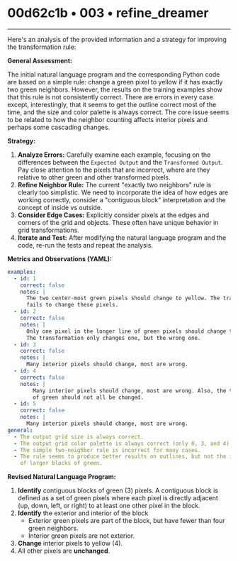 # 00d62c1b • 003 • refine_dreamer

---
Here's an analysis of the provided information and a strategy for improving the transformation rule:

**General Assessment:**

The initial natural language program and the corresponding Python code are based on a simple rule: change a green pixel to yellow if it has exactly two green neighbors. However, the results on the training examples show that this rule is not consistently correct. There are errors in every case except, interestingly, that it seems to get the outline correct most of the time, and the size and color palette is always correct. The core issue seems to be related to how the neighbor counting affects interior pixels and perhaps some cascading changes.

**Strategy:**

1.  **Analyze Errors:** Carefully examine each example, focusing on the differences between the `Expected Output` and the `Transformed Output`. Pay close attention to the pixels that are incorrect, where are they relative to other green and other transformed pixels.
2.  **Refine Neighbor Rule:** The current "exactly two neighbors" rule is clearly too simplistic. We need to incorporate the idea of how edges are working correctly, consider a "contiguous block" interpretation and the concept of inside vs outside.
3.  **Consider Edge Cases:** Explicitly consider pixels at the edges and corners of the grid and objects. These often have unique behavior in grid transformations.
4. **Iterate and Test:** After modifying the natural language program and the code, re-run the tests and repeat the analysis.

**Metrics and Observations (YAML):**

```yaml
examples:
  - id: 1
    correct: false
    notes: |
      The two center-most green pixels should change to yellow. The transformation
      fails to change these pixels.
  - id: 2
    correct: false
    notes: |
      Only one pixel in the longer line of green pixels should change to yellow.
      The transformation only changes one, but the wrong one.
  - id: 3
    correct: false
    notes: |
      Many interior pixels should change, most are wrong.
  - id: 4
    correct: false
    notes: |
        Many interior pixels should change, most are wrong. Also, the top row
        of green should not all be changed.
  - id: 5
    correct: false
    notes: |
      Many interior pixels should change, most are wrong.
general:
  - The output grid size is always correct.
  - The output grid color palette is always correct (only 0, 3, and 4).
  - The simple two-neighbor rule is incorrect for many cases.
  - The rule seems to produce better results on outlines, but not the interior
    of larger blocks of green.
```

**Revised Natural Language Program:**

1.  **Identify** contiguous blocks of green (3) pixels.  A contiguous block is defined as a set of green pixels where each pixel is directly adjacent (up, down, left, or right) to at least one other pixel in the block.
2. **Identify** the exterior and interior of the block
    - Exterior green pixels are part of the block, but have fewer than four green neighbors.
    - Interior green pixels are not exterior.
3.  **Change** interior pixels to yellow (4).
4. All other pixels are **unchanged**.


